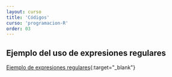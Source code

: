 ```yaml
---
layout: curso
title: 'Códigos'
curso: 'programacion-R'
order: 03
---
```


## Ejemplo del uso de expresiones regulares

[Ejemplo de expresiones regulares](/programacion-R/codigos/11_Expresiones_Regulares_Modifica.html){:target="_blank"}
